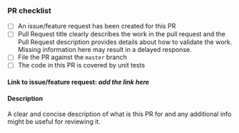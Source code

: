 <!-- Please check the completed items below -->
### PR checklist

- [ ] An issue/feature request has been created for this PR
- [ ] Pull Request title clearly describes the work in the pull request and the Pull Request description provides details about how to validate the work. Missing information here may result in a delayed response.
- [ ] File the PR against the `master` branch
- [ ] The code in this PR is covered by unit tests

#### Link to issue/feature request: *add the link here*

#### Description
A clear and concise description of what is this PR for and any additional info might be useful for reviewing it.
